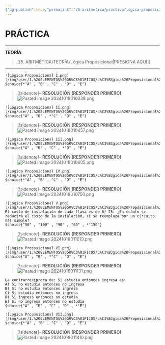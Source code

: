 ```yaml
---
{"dg-publish":true,"permalink":"/8-aritmetica/practica/logica-proposicional/","tags":["Aritmética","RM","Práctica"]}
---
```


# PRÁCTICA
---
**TEORÍA**:
>[[8. ARITMÉTICA/TEORÍA/Lógica Proposicional\|PRESIONA AQUÍ]]

---

```exercise
![Lógica Proposicional I.png](/img/user/1.%20ELEMENTOS%20GR%C3%81FICOS/L%C3%B3gica%20Proposicional%20I.png)
$choice{*"A" , "B" , "C" , "D" , "E"}
```

>[!sidenote]- **RESOLUCIÓN (RESPONDER PRIMERO)** 
>![Pasted image 20241018010338.png](/img/user/1.%20ELEMENTOS%20GR%C3%81FICOS/Pasted%20image%2020241018010338.png)

```exercise
![Lógica Proposicional II.png](/img/user/1.%20ELEMENTOS%20GR%C3%81FICOS/L%C3%B3gica%20Proposicional%20II.png)
$choice{"A" , "B" , *"C" , "D" , "E"}
```

>[!sidenote]- **RESOLUCIÓN (RESPONDER PRIMERO)** 
>![Pasted image 20241018010457.png](/img/user/1.%20ELEMENTOS%20GR%C3%81FICOS/Pasted%20image%2020241018010457.png)

```exercise
![Lógica Proposicional III.png](/img/user/1.%20ELEMENTOS%20GR%C3%81FICOS/L%C3%B3gica%20Proposicional%20III.png)
$choice{"A" , "B" , "C" , *"D" , "E"}
```

>[!sidenote]- **RESOLUCIÓN (RESPONDER PRIMERO)** 
>![Pasted image 20241018010605.png](/img/user/1.%20ELEMENTOS%20GR%C3%81FICOS/Pasted%20image%2020241018010605.png)

```exercise
![Lógica Proposicional IV.png](/img/user/1.%20ELEMENTOS%20GR%C3%81FICOS/L%C3%B3gica%20Proposicional%20IV.png)
$choice{*"A" , "B" , "C" , "D" , "E"}
```

>[!sidenote]- **RESOLUCIÓN (RESPONDER PRIMERO)** 
>![Pasted image 20241018010750.png](/img/user/1.%20ELEMENTOS%20GR%C3%81FICOS/Pasted%20image%2020241018010750.png)

```exercise
![Lógica Proposicional V.png](/img/user/1.%20ELEMENTOS%20GR%C3%81FICOS/L%C3%B3gica%20Proposicional%20V.png)
El costo de instalación de cada llava es de S/ 25. ¿En cuánto se reducirá el costo de la instalación, si se reemplaza por un circuito más simple?
$choice{"50" , "100" , "90" , "60" , *"150"}
```

>[!sidenote]- **RESOLUCIÓN (RESPONDER PRIMERO)** 
>![Pasted image 20241018011019.png](/img/user/1.%20ELEMENTOS%20GR%C3%81FICOS/Pasted%20image%2020241018011019.png)

```exercise
![Lógica Proposicional VI.png](/img/user/1.%20ELEMENTOS%20GR%C3%81FICOS/L%C3%B3gica%20Proposicional%20VI.png)
$choice{"A" , "B" , *"C" , "D" , "E"}
```

>[!sidenote]- **RESOLUCIÓN (RESPONDER PRIMERO)** 
>![Pasted image 20241018011131.png](/img/user/1.%20ELEMENTOS%20GR%C3%81FICOS/Pasted%20image%2020241018011131.png)

```exercise
La contrarrecíproca de: Si estudia entonces ingresa es:
A) Si no estudia entonces no ingresa 
B) Si no estudia entonces ingresa 
C) Si estudia entonces no ingresa
D) Si ingresa entonces no estudia 
E) Si no ingresa entonces no estudia 
$choice{"A" , "B" , "C" , "D" , *"E"}
```

```exercise
![Lógica Proposicional VII.png](/img/user/1.%20ELEMENTOS%20GR%C3%81FICOS/L%C3%B3gica%20Proposicional%20VII.png)
$choice{*"A" , "B" , "C" , "D" , "E"}
```

>[!sidenote]- **RESOLUCIÓN (RESPONDER PRIMERO)** 
>![Pasted image 20241018011410.png](/img/user/1.%20ELEMENTOS%20GR%C3%81FICOS/Pasted%20image%2020241018011410.png)

